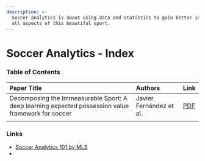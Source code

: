 ```yaml
---
description: >-
  Soccer analytics is about using data and statistics to gain better insights on
  all aspects of this beautiful sport.
---
```


# Soccer Analytics - Index

### Table of Contents

| Paper Title | Authors | Link |
| :--- | :--- | :--- |
| Decomposing the Immeasurable Sport: A deep learning expected possession value framework for soccer | Javier Fernández et al. | [PDF](http://www.lukebornn.com/papers/fernandez_sloan_2019.pdf) |
|  |  |  |

### Links

* [Soccer Analytics 101 by MLS](https://www.mlssoccer.com/soccer-analytics-guide/2020/soccer-analytics-101)
* 
